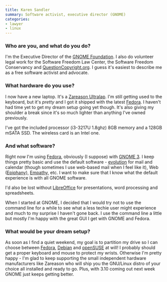 ```yaml
---
title: Karen Sandler
summary: Software activist, executive director (GNOME)
categories:
- lawyer
- linux
---
```


### Who are you, and what do you do?

I'm the Executive Director of the [GNOME Foundation](http://www.gnome.org/foundation/ "The GNOME non-profit organisation."). I also do volunteer legal work for the Software Freedom Law Center, the Software Freedom Conservancy and [QuestionCopyright.org](http://questioncopyright.org/ "A website about copyright issues."). I guess it's easiest to describe me as a free software activist and advocate.

### What hardware do you use?

I now have a new laptop. It's a [Zareason Ultralap][ultralap-430]. I'm still getting used to the keyboard, but it's *pretty* and I got it shipped with the latest [Fedora][]. I haven't had time yet to get my dream setup going yet though. It's also giving my shoulder a break since it's so much lighter than anything I've owned previously.

I've got the included processor (i3-3217U 1.8ghz) 8GB memory and a 128GB mSATA SSD. The wireless card is an Intel one.

### And what software?

Right now I'm using [Fedora][], obviously (I suppose) with [GNOME 3][gnome]. I keep things pretty basic and use the default software - [evolution][] for mail and calendar (though sometimes I use web-based mail when I feel like it), Web ([Epiphany][]), [Empathy][], etc. I want to make sure that I know what the default experience is with all GNOME software.

I'd also be lost without [LibreOffice][] for presentations, word processing and spreadsheets.

When I started at GNOME, I decided that I would try not to use the command line for a while to see what a less techie user might experience and much to my surprise I haven't gone back. I use the command line a little but mostly I'm happy with the great GUI I get with GNOME and Fedora.

### What would be your dream setup?

As soon as I find a quiet weekend, my goal is to partition my drive so I can choose between [Fedora][], [Debian][] and [openSUSE][] at will! I probably should get a proper keyboard and mouse to protect my wrists. Otherwise I'm pretty happy - I'm glad to keep supporting the small independent hardware manufacturers like Zareason who will ship you the GNU/Linux distro of your choice all installed and ready to go. Plus, with 3.10 coming out next week GNOME just keeps getting better.

[debian]: https://www.debian.org/ "A Linux distribution."
[empathy]: https://wiki.gnome.org/action/show/Apps/Empathy?action=show&redirect=Empathy "An instant messenger client for GNOME."
[epiphany]: https://en.wikipedia.org/wiki/Epiphany_(web_browser) "A WebKit-base browser for GNOME."
[evolution]: https://wiki.gnome.org/Apps/Evolution "An integrated mail, calendar and contact program for GNOME."
[fedora]: https://getfedora.org/ "A Linux distribution."
[gnome]: https://www.gnome.org/ "A desktop system for *nix operating systems."
[libreoffice]: https://www.libreoffice.org/ "A free, open-source productivity suit."
[opensuse]: https://en.wikipedia.org/wiki/OpenSUSE "A Linux distribution."
[ultralap-430]: http://zareason.com/shop/UltraLap-430.html "A 14.1 inch laptop."
